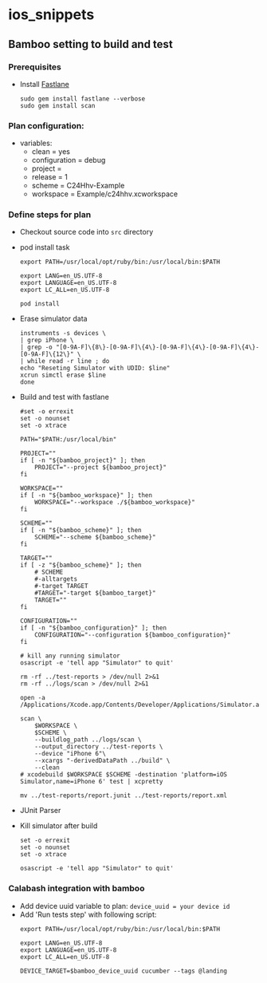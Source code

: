 
# ios_snippets

## Bamboo setting to build and test

### Prerequisites
- Install [Fastlane](https://github.com/fastlane/fastlane)
  ```
  sudo gem install fastlane --verbose  
  sudo gem install scan
  ```
  
### Plan configuration:

- variables:
  - clean = yes
  - configuration = debug
  - project =
  - release = 1
  - scheme = C24Hhv-Example
  - workspace = Example/c24hhv.xcworkspace

### Define steps for plan

- Checkout source code into ```src``` directory

- pod install task
  ```
  export PATH=/usr/local/opt/ruby/bin:/usr/local/bin:$PATH
  
  export LANG=en_US.UTF-8
  export LANGUAGE=en_US.UTF-8
  export LC_ALL=en_US.UTF-8
  
  pod install
  ```
- Erase simulator data
  ```
  instruments -s devices \
  | grep iPhone \
  | grep -o "[0-9A-F]\{8\}-[0-9A-F]\{4\}-[0-9A-F]\{4\}-[0-9A-F]\{4\}-[0-9A-F]\{12\}" \
  | while read -r line ; do
  echo "Reseting Simulator with UDID: $line"
  xcrun simctl erase $line
  done
  ```
- Build and test with fastlane
  ```
  #set -o errexit
  set -o nounset
  set -o xtrace
  
  PATH="$PATH:/usr/local/bin"
  
  PROJECT=""
  if [ -n "${bamboo_project}" ]; then
      PROJECT="--project ${bamboo_project}"
  fi
  
  WORKSPACE=""
  if [ -n "${bamboo_workspace}" ]; then
      WORKSPACE="--workspace ./${bamboo_workspace}"
  fi
  
  SCHEME=""
  if [ -n "${bamboo_scheme}" ]; then
      SCHEME="--scheme ${bamboo_scheme}"
  fi
  
  TARGET=""
  if [ -z "${bamboo_scheme}" ]; then
      # SCHEME
      #-alltargets
      #-target TARGET
      #TARGET="-target ${bamboo_target}"
      TARGET=""
  fi
  
  CONFIGURATION=""
  if [ -n "${bamboo_configuration}" ]; then
      CONFIGURATION="--configuration ${bamboo_configuration}"
  fi
  
  # kill any running simulator
  osascript -e 'tell app "Simulator" to quit'
  
  rm -rf ../test-reports > /dev/null 2>&1
  rm -rf ../logs/scan > /dev/null 2>&1
  
  open -a /Applications/Xcode.app/Contents/Developer/Applications/Simulator.app/
  
  scan \
      $WORKSPACE \
      $SCHEME \
      --buildlog_path ../logs/scan \
      --output_directory ../test-reports \
      --device "iPhone 6"\
      --xcargs "-derivedDataPath ../build" \
      --clean 
  # xcodebuild $WORKSPACE $SCHEME -destination 'platform=iOS Simulator,name=iPhone 6' test | xcpretty
  
  mv ../test-reports/report.junit ../test-reports/report.xml
  ```

- JUnit Parser
- Kill simulator after build
  ```
  set -o errexit
  set -o nounset
  set -o xtrace

  osascript -e 'tell app "Simulator" to quit'
  ```

### Calabash integration with bamboo
- Add device uuid variable to plan: ```device_uuid = your device id```
- Add 'Run tests step' with following script:
  ```
  export PATH=/usr/local/opt/ruby/bin:/usr/local/bin:$PATH

  export LANG=en_US.UTF-8
  export LANGUAGE=en_US.UTF-8
  export LC_ALL=en_US.UTF-8

  DEVICE_TARGET=$bamboo_device_uuid cucumber --tags @landing
  ```
